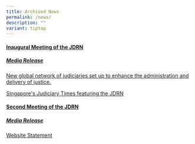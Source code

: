 ```yaml
---
title: Archived News
permalink: /news/
description: ""
variant: tiptap
---
```

<h4><a href="/inaugural-meeting-of-the-jdrn/permalink" rel="noopener noreferrer nofollow" target="_blank"><u>Inaugural Meeting of the JDRN</u></a></h4>
<h5><strong><u>Media Release</u></strong></h5>
<p><a href="/files/new global network of judiciaries set up to enhance the administration and delivery of justice.pdf" rel="noopener noreferrer nofollow" target="_blank">New global network of judiciaries set up to enhance the administration and delivery of justice.</a>
</p>
<p><a href="/files/judiciary times-compressed.pdf" rel="noopener noreferrer nofollow" target="_blank">Singapore's Judiciary Times featuring the JDRN</a>
</p>
<p></p>
<h4><a href="https://cms.isomer.gov.sg/past-meeting/permalink/" rel="noopener nofollow" target="_blank">Second Meeting of the JDRN</a></h4>
<h5><strong><u>Media Release</u></strong></h5>
<p><a href="/files/JDRN_WEBSITE_STATEMEN1.pdf" rel="noopener nofollow" target="_blank">Website Statement</a>
</p>
<p></p>
<p></p>